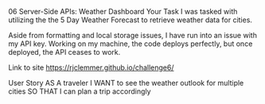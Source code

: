 06 Server-Side APIs: Weather Dashboard
Your Task
I was tasked with utilizing the the 5 Day Weather Forecast to retrieve weather data for cities.

Aside from formatting and local storage issues, I have run into an issue with my API key. Working on my machine, the code deploys perfectly, but once deployed, the API ceases to work.

Link to site
https://rjclemmer.github.io/challenge6/

User Story
AS A traveler
I WANT to see the weather outlook for multiple cities
SO THAT I can plan a trip accordingly
